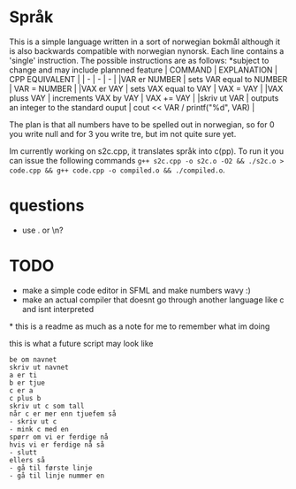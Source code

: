 # Språk
This is a simple language written in a sort of norwegian bokmål although it is also backwards compatible with norwegian nynorsk. Each line contains a 'single' instruction. The possible instructions are as follows: \*subject to change and may include plannned feature
| COMMAND | EXPLANATION | CPP EQUIVALENT |
| - | - | - |
|VAR er NUMBER | sets VAR equal to NUMBER | VAR = NUMBER |
|VAX er VAY | sets VAX equal to VAY | VAX = VAY |
|VAX pluss VAY | increments VAX by VAY | VAX += VAY |
|skriv ut VAR | outputs an integer to the standard ouput | cout << VAR / printf("%d", VAR) |

The plan is that all numbers have to be spelled out in norwegian, so for 0 you write null and for 3 you write tre, but im not quite sure yet.

Im currently working on s2c.cpp, it translates språk into c(pp).
To run it you can issue the following commands ``g++ s2c.cpp -o s2c.o -O2 && ./s2c.o > code.cpp && g++ code.cpp -o compiled.o && ./compiled.o``.

# questions
- use . or \n?

# TODO
- make a simple code editor in SFML and make numbers wavy :)
- make an actual compiler that doesnt go through another language like c and isnt interpreted

\* this is a readme as much as a note for me to remember what im doing

this is what a future script may look like
```
be om navnet
skriv ut navnet
a er ti
b er tjue
c er a
c plus b
skriv ut c som tall
når c er mer enn tjuefem så
- skriv ut c
- mink c med en
spørr om vi er ferdige nå
hvis vi er ferdige nå så
- slutt
ellers så
- gå til første linje
- gå til linje nummer en
```
